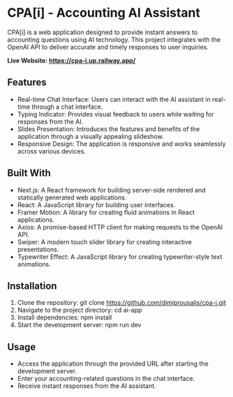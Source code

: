 # CPA[i] - Accounting AI Assistant
CPA[i] is a web application designed to provide instant answers to accounting questions using AI technology. This project integrates with the OpenAI API to deliver accurate and timely responses to user inquiries.

**Live Website: https://cpa-i.up.railway.app/**

## Features
- Real-time Chat Interface: Users can interact with the AI assistant in real-time through a chat interface.
- Typing Indicator: Provides visual feedback to users while waiting for responses from the AI.
- Slides Presentation: Introduces the features and benefits of the application through a visually appealing slideshow.
- Responsive Design: The application is responsive and works seamlessly across various devices.

## Built With
- Next.js: A React framework for building server-side rendered and statically generated web applications.
- React: A JavaScript library for building user interfaces.
- Framer Motion: A library for creating fluid animations in React applications.
- Axios: A promise-based HTTP client for making requests to the OpenAI API.
- Swiper: A modern touch slider library for creating interactive presentations.
- Typewriter Effect: A JavaScript library for creating typewriter-style text animations.

## Installation
1. Clone the repository: git clone https://github.com/dimiprousalis/cpa-i.git
2. Navigate to the project directory: cd ai-app
3. Install dependencies: npm install
4. Start the development server: npm run dev

## Usage
- Access the application through the provided URL after starting the development server.
- Enter your accounting-related questions in the chat interface.
- Receive instant responses from the AI assistant.

